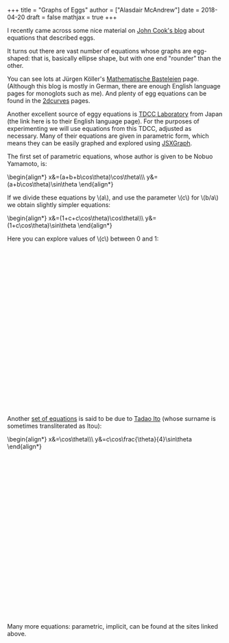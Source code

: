 +++
title = "Graphs of Eggs"
author = ["Alasdair McAndrew"]
date = 2018-04-20
draft = false
mathjax = true
+++

I recently came across some nice material on [John Cook's
blog](<https://www.johndcook.com/blog/>) about equations that described eggs.

It turns out there are vast number of equations whose graphs are egg-shaped:
that is, basically ellipse shape, but with one end "rounder" than the other.

You can see lots at Jürgen Köller's [Mathematische
Basteleien](<http://www.mathematische-basteleien.de/eggcurves.htm>) page.
(Although this blog is mostly in German, there are enough English language pages
for monoglots such as me).  And plenty of egg equations can be found in the
[2dcurves](<http://www.2dcurves.com/>) pages.

Another excellent source of eggy equations is [TDCC
Laboratory](<http://www.geocities.jp/nyjp07/index_egg_E.html>) from Japan (the
link here is to their English language page).  For the purposes of experimenting
we will use equations from this TDCC, adjusted as necessary.  Many of their
equations are given in parametric form, which means they can be easily graphed
and explored using [JSXGraph](<https://jsxgraph.org/wp/index.html>).

The first set of parametric equations, whose author is given to be Nobuo
Yamamoto, is:

\begin{align\*}
x&=(a+b+b\cos\theta)\cos\theta\\\\\\
y&=(a+b\cos\theta)\sin\theta
\end{align\*}

If we divide these equations by \\(a\\), and use the parameter \\(c\\) for \\(b/a\\) we
obtain slightly simpler equations:

\begin{align\*}
x&=(1+c+c\cos\theta)\cos\theta\\\\\\
y&=(1+c\cos\theta)\sin\theta
\end{align\*}

Here you can explore values of \\(c\\) between 0 and 1:

<div id="box" class="jxgbox" style="width:750px; height:375px;">
<script type="text/javascript">
 var board = JXG.JSXGraph.initBoard('box', {boundingbox: [-2, 2, 4, -1.5], axis:true,keepAspectRatio:true});
 var c = board.create('slider',[[1,1.5],[3,1.5],[0,0,1]],{name:'c'});
 var egg = board.create('curve',
                       [function(t){ return (1+c.Value()+c.Value()*Math.cos(t))*Math.cos(t);},
                        function(t){ return (1+c.Value()*Math.cos(t))*Math.sin(t);},
                        0, 2*Math.PI],{strokeWidth:4}
                        );

</script>
</div>

Another [set of equations](<http://www.geocities.jp/nyjp07/index_egg_by_Itou_E.html>) is said to be due to [Tadao
Ito](<http://web1.kcn.jp/hp28ah77/us_author.htm>) (whose surname is sometimes
transliterated as Itou):

\begin{align\*}
x&=\cos\theta\\\\\\
y&=c\cos\frac{\theta}{4}\sin\theta
\end{align\*}

<div id="box2" class="jxgbox" style="width:500px; height:375px;">
<script type="text/javascript">
 // var board2 = JXG.JSXGraph.freeBoard(board2);
 var board2 = JXG.JSXGraph.initBoard('box2', {boundingbox: [-1.5, 1.5, 2, -1.5], axis:true,keepAspectRatio:true});
 var c2 = board2.create('slider',[[0.25,1.25],[1.75,1.25],[0,0,1.5]],{name:'c'});
 var egg2 = board2.create('curve',
                       [function(t){ return Math.cos(t);},
                        function(t){ return c2.Value()*Math.cos(t/4)*Math.sin(t);},
                        -Math.PI, Math.PI],{strokeWidth:4}
                        );

</script>
</div>

Many more equations: parametric, implicit, can be found at the sites linked above.

[//]: # "Exported with love from a post written in Org mode"
[//]: # "- https://github.com/kaushalmodi/ox-hugo"
